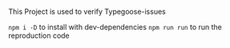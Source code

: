 This Project is used to verify Typegoose-issues

`npm i -D` to install with dev-dependencies
`npm run run` to run the reproduction code
